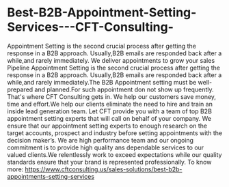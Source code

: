 # Best-B2B-Appointment-Setting-Services---CFT-Consulting-
Appointment Setting is the second crucial process after getting the response in a B2B approach. Usually,B2B emails are responded back after a while,and rarely immediately.  We deliver appointments to grow your sales Pipeline Appointment Setting is the second crucial process after getting the response in a B2B approach. Usually,B2B emails are responded back after a while,and rarely immediately.The B2B Appointment setting must be well-prepared and planned.For such appointment don not show up frequently. That's where CFT Consulting gets in. We help our customers save money, time and effort.We help our clients eliminate the need to hire and train an inside lead generation team. Let CFT provide you with a team of top B2B appointment setting experts that will call on behalf of your company. We ensure that our appointment setting experts to enough research on the target accounts, prospect and industry before setting appointments with the decision maker’s. We are high performance team and our ongoing commitment is to provide high quality ans dependable services to our valued clients.We relentlessly work to exceed expectations while our quality standards ensure that your brand is represented professionally. To know more: https://www.cftconsulting.us/sales-solutions/best-b2b-appointments-setting-services
